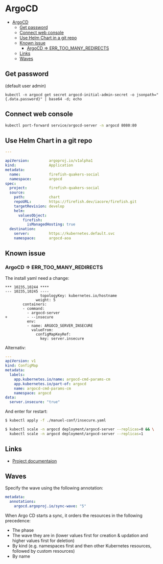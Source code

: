 ArgoCD
======

- [ArgoCD](#argocd)
  - [Get password](#get-password)
  - [Connect web console](#connect-web-console)
  - [Use Helm Chart in a git repo](#use-helm-chart-in-a-git-repo)
  - [Known issue](#known-issue)
    - [ArgoCD =\> ERR\_TOO\_MANY\_REDIRECTS](#argocd--err_too_many_redirects)
  - [Links](#links)
  - [Waves](#waves)



Get password
------------

(default user admin)


```
kubectl -n argocd get secret argocd-initial-admin-secret -o jsonpath="{.data.password}" | base64 -d; echo
```

Connect web console
-------------------

```bash
kubectl port-forward service/argocd-server -n argocd 8080:80
```

Use Helm Chart in a git repo
----------------------------


```yaml
---

apiVersion:         argoproj.io/v1alpha1
kind:               Application
metadata:
  name:             firefish-quakers-social
  namespace:        argocd
spec:
  project:          firefish-quakers-social
  source:
    path:           chart
    repoURL:        https://firefish.dev/iacore/firefish.git
    targetRevision: develop
    helm:
      valuesObject:
        firefish:
          isManagedHosting: true
  destination:
    server:         https://kubernetes.default.svc
    namespace:      argocd-aoa
```



Known issue
-----------

### ArgoCD => ERR_TOO_MANY_REDIRECTS

The install yaml need a change:

```
*** 10235,10244 ****
--- 10235,10245 ----
                topologyKey: kubernetes.io/hostname
              weight: 5
        containers:
        - command:
          - argocd-server
+         - --insecure
          env:
          - name: ARGOCD_SERVER_INSECURE
            valueFrom:
              configMapKeyRef:
                key: server.insecure
```

Alternativ:

```yaml
---
apiVersion: v1
kind: ConfigMap
metadata:
  labels:
    app.kubernetes.io/name: argocd-cmd-params-cm
    app.kubernetes.io/part-of: argocd
    name: argocd-cmd-params-cm
    namespace: argocd
data:
  server.insecure: "true"
```


And enter for restart:

```bash
$ kubectl apply -f ./manuel-conf/insecure.yaml

$ kubectl scale -n argocd deployment/argocd-server --replicas=0 && \
  kubectl scale -n argocd deployment/argocd-server --replicas=1
```


Links
-----

- [Project documentaion](https://argo-cd.readthedocs.io/en/stable/)


Waves
-----

Specify the wave using the following annotation:

```yaml
metadata:
  annotations:
    argocd.argoproj.io/sync-wave: "5"
```

When Argo CD starts a sync, it orders the resources in the following precedence:

- The phase
- The wave they are in (lower values first for creation & updation and higher values first for deletion)
- By kind (e.g. namespaces first and then other Kubernetes resources, followed by custom resources)
- By name